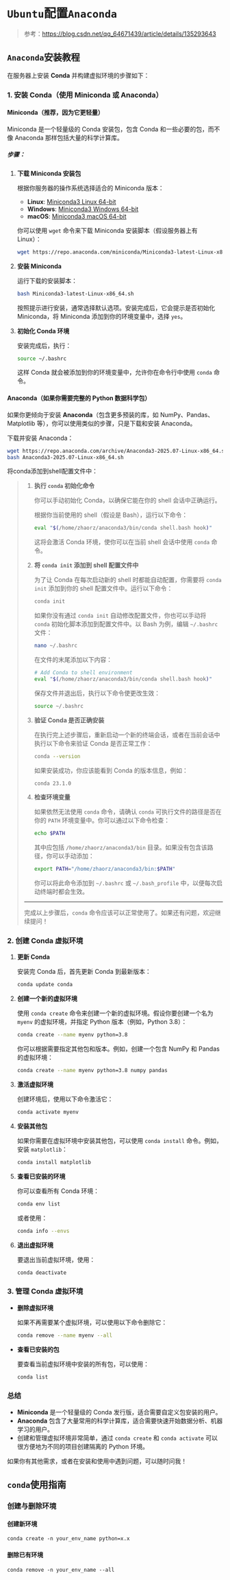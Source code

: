 # `Ubuntu`配置`Anaconda`

> 参考：https://blog.csdn.net/qq_64671439/article/details/135293643

## `Anaconda`安装教程

在服务器上安装 **Conda** 并构建虚拟环境的步骤如下：

### 1. **安装 Conda（使用 Miniconda 或 Anaconda）**

#### **Miniconda**（推荐，因为它更轻量）

Miniconda 是一个轻量级的 Conda 安装包，包含 Conda 和一些必要的包，而不像 Anaconda 那样包括大量的科学计算库。

##### 步骤：

1. **下载 Miniconda 安装包**

   根据你服务器的操作系统选择适合的 Miniconda 版本：

   - **Linux**: [Miniconda3 Linux 64-bit](https://repo.anaconda.com/miniconda/Miniconda3-latest-Linux-x86_64.sh)
   - **Windows**: [Miniconda3 Windows 64-bit](https://repo.anaconda.com/miniconda/Miniconda3-latest-Windows-x86_64.exe)
   - **macOS**: [Miniconda3 macOS 64-bit](https://repo.anaconda.com/miniconda/Miniconda3-latest-MacOSX-x86_64.sh)

   你可以使用 `wget` 命令来下载 Miniconda 安装脚本（假设服务器上有 Linux）：

   ```bash
   wget https://repo.anaconda.com/miniconda/Miniconda3-latest-Linux-x86_64.sh
   ```

2. **安装 Miniconda**

   运行下载的安装脚本：

   ```bash
   bash Miniconda3-latest-Linux-x86_64.sh
   ```

   按照提示进行安装，通常选择默认选项。安装完成后，它会提示是否初始化 Miniconda，将 Miniconda 添加到你的环境变量中，选择 `yes`。

3. **初始化 Conda 环境**

   安装完成后，执行：

   ```bash
   source ~/.bashrc
   ```

   这样 Conda 就会被添加到你的环境变量中，允许你在命令行中使用 `conda` 命令。

#### **Anaconda**（如果你需要完整的 Python 数据科学包）

如果你更倾向于安装 **Anaconda**（包含更多预装的库，如 NumPy、Pandas、Matplotlib 等），你可以使用类似的步骤，只是下载和安装 Anaconda。

下载并安装 Anaconda：

```bash
wget https://repo.anaconda.com/archive/Anaconda3-2025.07-Linux-x86_64.sh
bash Anaconda3-2025.07-Linux-x86_64.sh
```

将conda添加到shell配置文件中：

> 1. **执行 `conda` 初始化命令**
>
>    你可以手动初始化 Conda，以确保它能在你的 shell 会话中正确运行。
>
>    根据你当前使用的 shell（假设是 Bash），运行以下命令：
>
>    ```bash
>    eval "$(/home/zhaorz/anaconda3/bin/conda shell.bash hook)"
>    ```
>
>    这将会激活 Conda 环境，使你可以在当前 shell 会话中使用 `conda` 命令。
>
> 2. **将 `conda init` 添加到 shell 配置文件中**
>
>    为了让 Conda 在每次启动新的 shell 时都能自动配置，你需要将 `conda init` 添加到你的 shell 配置文件中。运行以下命令：
>
>    ```bash
>    conda init
>    ```
>
>    如果你没有通过 `conda init` 自动修改配置文件，你也可以手动将 `conda` 初始化脚本添加到配置文件中。以 Bash 为例，编辑 `~/.bashrc` 文件：
>
>    ```bash
>    nano ~/.bashrc
>    ```
>
>    在文件的末尾添加以下内容：
>
>    ```bash
>    # Add Conda to shell environment
>    eval "$(/home/zhaorz/anaconda3/bin/conda shell.bash hook)"
>    ```
>
>    保存文件并退出后，执行以下命令使更改生效：
>
>    ```bash
>    source ~/.bashrc
>    ```
>
> 3. **验证 Conda 是否正确安装**
>
>    在执行完上述步骤后，重新启动一个新的终端会话，或者在当前会话中执行以下命令来验证 Conda 是否正常工作：
>
>    ```bash
>    conda --version
>    ```
>
>    如果安装成功，你应该能看到 Conda 的版本信息，例如：
>
>    ```bash
>    conda 23.1.0
>    ```
>
> 4. **检查环境变量**
>
>    如果依然无法使用 `conda` 命令，请确认 `conda` 可执行文件的路径是否在你的 `PATH` 环境变量中。你可以通过以下命令检查：
>
>    ```bash
>    echo $PATH
>    ```
>
>    其中应包括 `/home/zhaorz/anaconda3/bin` 目录。如果没有包含该路径，你可以手动添加：
>
>    ```bash
>    export PATH="/home/zhaorz/anaconda3/bin:$PATH"
>    ```
>
>    你可以将此命令添加到 `~/.bashrc` 或 `~/.bash_profile` 中，以便每次启动终端时都会生效。
>
> ------
>
> 完成以上步骤后，`conda` 命令应该可以正常使用了。如果还有问题，欢迎继续提问！

### 2. **创建 Conda 虚拟环境**

1. **更新 Conda**

   安装完 Conda 后，首先更新 Conda 到最新版本：

   ```bash
   conda update conda
   ```

2. **创建一个新的虚拟环境**

   使用 `conda create` 命令来创建一个新的虚拟环境。假设你要创建一个名为 `myenv` 的虚拟环境，并指定 Python 版本（例如，Python 3.8）：

   ```bash
   conda create --name myenv python=3.8
   ```

   你可以根据需要指定其他包和版本。例如，创建一个包含 NumPy 和 Pandas 的虚拟环境：

   ```bash
   conda create --name myenv python=3.8 numpy pandas
   ```

3. **激活虚拟环境**

   创建环境后，使用以下命令激活它：

   ```bash
   conda activate myenv
   ```

4. **安装其他包**

   如果你需要在虚拟环境中安装其他包，可以使用 `conda install` 命令。例如，安装 `matplotlib`：

   ```bash
   conda install matplotlib
   ```

5. **查看已安装的环境**

   你可以查看所有 Conda 环境：

   ```bash
   conda env list
   ```

   或者使用：

   ```bash
   conda info --envs
   ```

6. **退出虚拟环境**

   要退出当前虚拟环境，使用：

   ```bash
   conda deactivate
   ```

### 3. **管理 Conda 虚拟环境**

- **删除虚拟环境**

  如果不再需要某个虚拟环境，可以使用以下命令删除它：

  ```bash
  conda remove --name myenv --all
  ```

- **查看已安装的包**

  要查看当前虚拟环境中安装的所有包，可以使用：

  ```bash
  conda list
  ```

### 总结

- **Miniconda** 是一个轻量级的 Conda 发行版，适合需要自定义包安装的用户。
- **Anaconda** 包含了大量常用的科学计算库，适合需要快速开始数据分析、机器学习的用户。
- 创建和管理虚拟环境非常简单，通过 `conda create` 和 `conda activate` 可以很方便地为不同的项目创建隔离的 Python 环境。

如果你有其他需求，或者在安装和使用中遇到问题，可以随时问我！

## `conda`使用指南

### 创建与删除环境

#### 创建新环境

```shell
conda create -n your_env_name python=x.x
```

#### 删除已有环境

```shell
conda remove -n your_env_name --all
```

